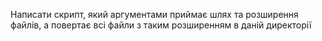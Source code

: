 Написати скрипт, який аргументами приймає шлях та розширення файлів, а повертає всі файли з таким розширенням в даній директорії
